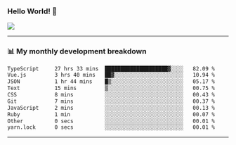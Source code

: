 ### Hello World! 👋

<a>
  <img align="center" src="https://github-readme-stats.vercel.app/api?username=megatunger&count_private=true&include_all_commits=true&bg_color=30,56CCF2,2F80ED&title_color=fff&text_color=fff" />
</a>

------
### 📊 My monthly development breakdown

<!--START_SECTION:waka-->

```txt
TypeScript     27 hrs 33 mins  ████████████████████▓░░░░   82.09 %
Vue.js         3 hrs 40 mins   ██▓░░░░░░░░░░░░░░░░░░░░░░   10.94 %
JSON           1 hr 44 mins    █▒░░░░░░░░░░░░░░░░░░░░░░░   05.17 %
Text           15 mins         ▒░░░░░░░░░░░░░░░░░░░░░░░░   00.75 %
CSS            8 mins          ░░░░░░░░░░░░░░░░░░░░░░░░░   00.43 %
Git            7 mins          ░░░░░░░░░░░░░░░░░░░░░░░░░   00.37 %
JavaScript     2 mins          ░░░░░░░░░░░░░░░░░░░░░░░░░   00.13 %
Ruby           1 min           ░░░░░░░░░░░░░░░░░░░░░░░░░   00.07 %
Other          0 secs          ░░░░░░░░░░░░░░░░░░░░░░░░░   00.01 %
yarn.lock      0 secs          ░░░░░░░░░░░░░░░░░░░░░░░░░   00.01 %
```

<!--END_SECTION:waka-->

------
